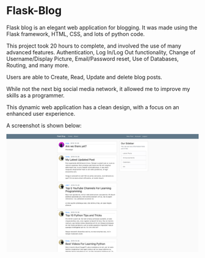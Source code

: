 # Flask-Blog

Flask blog is an elegant web application for blogging. It was made using the Flask framework, HTML, CSS, and lots of python code.

This project took 20 hours to complete, and involved the use of many advanced features. Authentication, Log In/Log Out functionality, Change of Username/Display Picture, Email/Password reset, Use of Databases, Routing, and many more. 

Users are able to Create, Read, Update and delete blog posts. 

While not the next big social media network, it allowed me to improve my skills as a programmer. 

This dynamic web application has a clean design, with a focus on an enhanced user experience.

A screenshot is shown below:

![alt text](https://raw.githubusercontent.com/recreatesuccess/Flask-Blog/master/FlaskBlogScreen.png)
